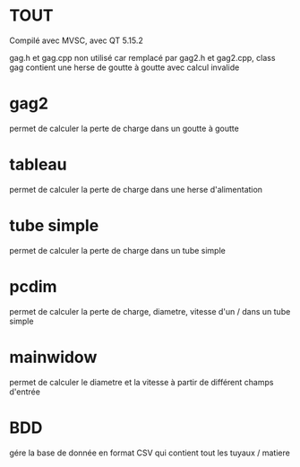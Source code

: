 # TOUT
Compilé avec MVSC, avec QT 5.15.2

gag.h et gag.cpp non utilisé car remplacé par gag2.h et gag2.cpp, class gag contient une herse de goutte à goutte avec calcul invalide

# gag2

permet de calculer la perte de charge dans un goutte à goutte

# tableau

permet de calculer la perte de charge dans une herse d'alimentation

# tube simple

permet de calculer la perte de charge dans un tube simple

# pcdim

permet de calculer la perte de charge, diametre, vitesse d'un / dans un tube simple 

# mainwidow

permet de calculer le diametre et la vitesse à partir de différent champs d'entrée

# BDD

gére la base de donnée en format CSV qui contient tout les tuyaux / matiere
